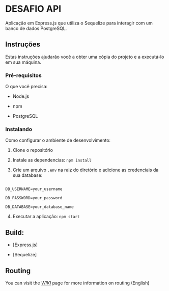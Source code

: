 
# DESAFIO API

  

Aplicação em Express.js que utiliza o Sequelize para interagir com um banco de dados PostgreSQL.

  

## Instruções

  

Estas instruções ajudarão você a obter uma cópia do projeto e a executá-lo em sua máquina.

  

### Pré-requisitos

  

O que você precisa:

  

- Node.js

- npm

- PostgreSQL

  

### Instalando

  

Como configurar o ambiente de desenvolvimento:

  

1. Clone o repositório

2. Instale as dependencias: `npm install`

3. Crie um arquivo `.env` na raiz do diretório e adicione as credenciais da sua database:

```env

DB_USERNAME=your_username

DB_PASSWORD=your_password

DB_DATABASE=your_database_name

```

4. Executar a aplicação: `npm start`

  
  

## Build:

  

- [Express.js]

- [Sequelize]



## Routing

You can visit the *[WIKI](https://github.com/HadesTheSilent/Prova-pratica/wiki#api-endpoints-documentation)* page for more information on routing (English)

